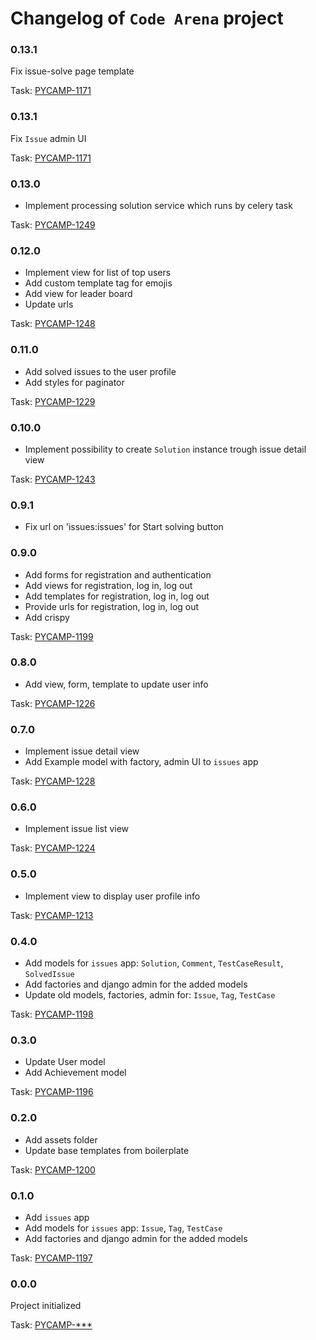 # Changelog of `Code Arena` project

### 0.13.1

Fix issue-solve page template

Task: [PYCAMP-1171](https://saritasa.atlassian.net/browse/PYCAMP-1171)

### 0.13.1

Fix `Issue` admin UI

Task: [PYCAMP-1171](https://saritasa.atlassian.net/browse/PYCAMP-1171)

### 0.13.0

- Implement processing solution service which runs by celery task

Task: [PYCAMP-1249](https://saritasa.atlassian.net/browse/PYCAMP-1249)

### 0.12.0

- Implement view for list of top users
- Add custom template tag for emojis
- Add view for leader board
- Update urls

Task: [PYCAMP-1248](https://saritasa.atlassian.net/browse/PYCAMP-1248)

### 0.11.0

- Add solved issues to the user profile
- Add styles for paginator

Task: [PYCAMP-1229](https://saritasa.atlassian.net/browse/PYCAMP-1229)

### 0.10.0

- Implement possibility to create `Solution` instance trough issue detail view

Task: [PYCAMP-1243](https://saritasa.atlassian.net/browse/PYCAMP-1243)

### 0.9.1

- Fix url on 'issues:issues' for Start solving button

### 0.9.0

- Add forms for registration and authentication
- Add views for registration, log in, log out
- Add templates for registration, log in, log out
- Provide urls for registration, log in, log out
- Add crispy

Task: [PYCAMP-1199](https://saritasa.atlassian.net/browse/PYCAMP-1199)

### 0.8.0

- Add view, form, template to update user info

Task: [PYCAMP-1226](https://saritasa.atlassian.net/browse/PYCAMP-1226)

### 0.7.0

- Implement issue detail view
- Add Example model with factory, admin UI to `issues` app

Task: [PYCAMP-1228](https://saritasa.atlassian.net/browse/PYCAMP-1228)

### 0.6.0

- Implement issue list view

Task: [PYCAMP-1224](https://saritasa.atlassian.net/browse/PYCAMP-1224)

### 0.5.0

- Implement view to display user profile info

Task: [PYCAMP-1213](https://saritasa.atlassian.net/browse/PYCAMP-1213)

### 0.4.0

- Add models for `issues` app: `Solution`, `Comment`, `TestCaseResult`, `SolvedIssue`
- Add factories and django admin for the added models
- Update old models, factories, admin for: `Issue`, `Tag`, `TestCase`

Task: [PYCAMP-1198](https://saritasa.atlassian.net/browse/PYCAMP-1198)

### 0.3.0

- Update User model
- Add Achievement model

Task: [PYCAMP-1196](https://saritasa.atlassian.net/browse/PYCAMP-1196)

### 0.2.0

- Add assets folder
- Update base templates from boilerplate

Task: [PYCAMP-1200](https://saritasa.atlassian.net/browse/PYCAMP-1200)

### 0.1.0

- Add `issues` app
- Add models for `issues` app: `Issue`, `Tag`, `TestCase`
- Add factories and django admin for the added models

Task: [PYCAMP-1197](https://saritasa.atlassian.net/browse/PYCAMP-1197)

### 0.0.0

Project initialized

Task: [PYCAMP-***](https://saritasa.atlassian.net/browse/PYCAMP-***)
